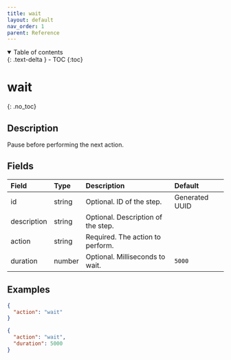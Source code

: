 ```yaml
---
title: wait
layout: default
nav_order: 1
parent: Reference
---
```


<details open markdown="block">
<summary>
Table of contents
</summary>
{: .text-delta }
- TOC
{:toc}
</details>

# wait
{: .no_toc}

## Description

Pause before performing the next action.

## Fields

Field | Type | Description | Default
:-- | :-- | :-- | :--
id | string |  Optional. ID of the step. | Generated UUID
description | string |  Optional. Description of the step. | 
action | string |  Required. The action to perform. | 
duration | number |  Optional. Milliseconds to wait. | `5000`

## Examples

```json
{
  "action": "wait"
}
```

```json
{
  "action": "wait",
  "duration": 5000
}
```
